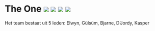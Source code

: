 # The One  ![](https://img.shields.io/badge/Creator-Gremlins-orange.svg) ![](https://img.shields.io/badge/Heroku-blue.svg) ![](https://img.shields.io/badge/Owner-Gremlins-blue.svg) ![](https://img.shields.io/badge/Project%20Status-Incomplete-red.svg)

Het team bestaat uit 5 leden: Elwyn, Gülsüm, Bjarne, D'Jordy, Kasper
